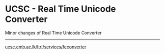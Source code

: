 # UCSC - Real Time Unicode Converter
Minor changes of Real Time Unicode Converter

_____________________________________

<a href="http://ucsc.cmb.ac.lk/ltrl/services/feconverter">ucsc.cmb.ac.lk/ltrl/services/feconverter</a>
